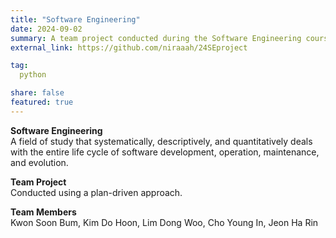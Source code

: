 ```yaml
---
title: "Software Engineering"
date: 2024-09-02
summary: A team project conducted during the Software Engineering course in the second semester of my junior year in 2024
external_link: https://github.com/niraaah/24SEproject

tag:
  python

share: false
featured: true
---
```


**Software Engineering**  
A field of study that systematically, descriptively, and quantitatively deals with the entire life cycle of software development, operation, maintenance, and evolution.

**Team Project**  
Conducted using a plan-driven approach.

**Team Members**  
Kwon Soon Bum, Kim Do Hoon, Lim Dong Woo, Cho Young In, Jeon Ha Rin
